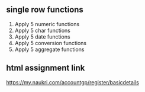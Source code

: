 ## single row functions
1. Apply 5 numeric functions
2. Apply 5 char functions
3. Apply 5 date functions
4. Apply 5 conversion functions
5. Apply 5 aggregate functions

## html assignment link
https://my.naukri.com/accountgp/register/basicdetails